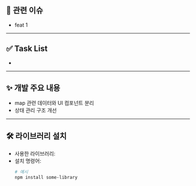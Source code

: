 ## 📌 관련 이슈

- feat 1

---

## ✅ Task List

-

---

## ✨ 개발 주요 내용

- map 관련 데이터와 UI 컴포넌트 분리
- 상태 관리 구조 개선

---

## 🛠️ 라이브러리 설치

- 사용한 라이브러리:
- 설치 명령어:
  ```bash
  # 예시
  npm install some-library
  ```
